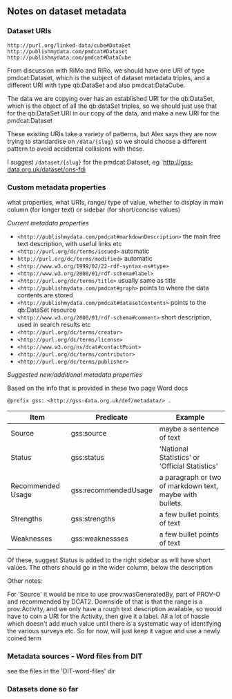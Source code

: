 ## Notes on dataset metadata

### Dataset URIs

```
http://purl.org/linked-data/cube#DataSet
http://publishmydata.com/pmdcat#Dataset
http://publishmydata.com/pmdcat#DataCube
```

From discussion with RiMo and RiRo, we should have one URI of type pmdcat:Dataset, which is the subject of dataset metadata triples, and a different URI with type qb:DataSet and also pmdcat:DataCube.

The data we are copying over has an established URI for the qb:DataSet, which is the object of all the <obs> qb:dataSet <ds> triples, so we should just use that for the  qb:DataSet URI in our copy of the data, and make a new URI for the pmdcat:Dataset
  
These existing URIs take a variety of patterns, but Alex says they are now trying to standardise on `/data/{slug}` so we should choose a different pattern to avoid accidental collisions with these.

I suggest `/dataset/{slug}` for the pmdcat:Dataset, eg `http://gss-data.org.uk/dataset/ons-fdi



### Custom metadata properties

what properties, what URIs, range/ type of value, whether to display in main column (for longer text) or sidebar (for short/concise values)

*Current metadata properties*


* `<http://publishmydata.com/pmdcat#markdownDescription>` the main free text description, with useful links etc
* `<http://purl.org/dc/terms/issued>` automatic
* `http://purl.org/dc/terms/modified>` automatic
* `<http://www.w3.org/1999/02/22-rdf-syntax-ns#type>`
* `<http://www.w3.org/2000/01/rdf-schema#label>` 
* `<http://purl.org/dc/terms/title>` usually same as title
* `<http://publishmydata.com/pmdcat#graph>` points to where the data contents are stored
* `<http://publishmydata.com/pmdcat#datasetContents>` points to the qb:DataSet resource
* `<http://www.w3.org/2000/01/rdf-schema#comment>` short description, used in search results etc
* `<http://purl.org/dc/terms/creator>`
* `<http://purl.org/dc/terms/license>`
* `<http://www.w3.org/ns/dcat#contactPoint>`
* `<http://purl.org/dc/terms/contributor>`
* `<http://purl.org/dc/terms/publisher>`

*Suggested new/additional metadata properties*

Based on the info that is provided in these two page Word docs

`@prefix gss: <http://gss-data.org.uk/def/metadata/> .`

| Item       | Predicate          | Example               |
|------------|--------------------|-----------------------|
|Source      |  gss:source     | maybe a sentence of text |      
|Status      |  gss:status     | 'National Statistics' or 'Official Statistics'                        |
|Recommended Usage |   gss:recommendedUsage           | a paragraph or two of markdown text, maybe with bullets. |
|Strengths |    gss:strengths              | a few bullet points of text  |
|Weaknesses | gss:weaknessses                 | a few bullet points of text  |

Of these, suggest Status is added to the right sidebar as will have short values.  The others should go in the wider column, below the description

Other notes:

For 'Source' it would be nice to use prov:wasGeneratedBy, part of PROV-O and recommended by DCAT2.  Downside of that is that the range is a prov:Activity, and we only have a rough text description available, so would have to coin a URI for the Activity, then give it a label. All a lot of hassle which doesn't add much value until there is a systematic way of identifying the various surveys etc.  So for now, will just keep it vague and use a newly coined term

### Metadata sources - Word files from DIT

see the files in the 'DIT-word-files' dir

### Datasets done so far
